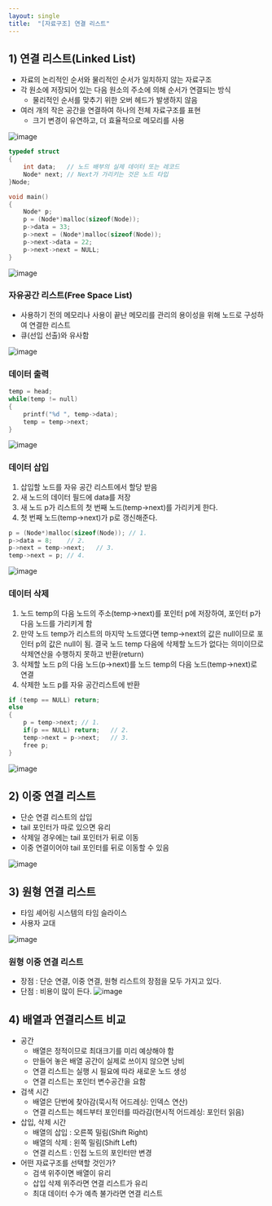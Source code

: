 ```yaml
---
layout: single
title:  "[자료구조] 연결 리스트"
---
```


## 1) 연결 리스트(Linked List)
- 자료의 논리적인 순서와 물리적인 순서가 일치하지 않는 자료구조
- 각 원소에 저장되어 있는 다음 원소의 주소에 의해 순서가 연결되는 방식
    - 물리적인 순서를 맞추기 위한 오버 헤드가 발생하지 않음
- 여러 개의 작은 공간을 연결하여 하나의 전체 자료구조를 표현
    - 크기 변경이 유연하고, 더 효율적으로 메모리를 사용

![image](https://user-images.githubusercontent.com/55589616/211826615-e6ba1727-032f-40b2-929f-40b4a53bc776.png)

``` c
typedef struct 
{
	int data;   // 노드 배부의 실제 데이터 또는 레코드
	Node* next; // Next가 가리키는 것은 노드 타입
}Node;

void main()
{
    Node* p;
    p = (Node*)malloc(sizeof(Node));
    p->data = 33;
    p->next = (Node*)malloc(sizeof(Node));
    p->next->data = 22;
    p->next->next = NULL;
}
```

![image](https://user-images.githubusercontent.com/55589616/211818418-3624a795-7910-4035-8ea6-dc029f3a65ce.png)


### 자유공간 리스트(Free Space List)
-  사용하기 전의 메모리나 사용이 끝난 메모리를 관리의 용이성을 위해 노드로 구성하여 연결한 리스트
- 큐(선입 선출)와 유사함

![image](https://user-images.githubusercontent.com/55589616/211829293-7b872f72-5945-4c06-b12b-40463773d0b3.png)


### 데이터 출력
``` c
temp = head;
while(temp != null)
{
    printf("%d ", temp->data);
    temp = temp->next;
}
```

![image](https://user-images.githubusercontent.com/55589616/211819780-b5f55201-096e-42db-8c6d-a6fc79a83a5f.png)


### 데이터 삽입
1. 삽입할 노드를 자유 공간 리스트에서 할당 받음
2. 새 노드의 데이터 필드에 data를 저장
3. 새 노드 p가 리스트의 첫 번째 노드(temp->next)를 가리키게 한다.
4. 첫 번째 노드(temp->next)가 p로 갱신해준다.

``` c
p = (Node*)malloc(sizeof(Node)); // 1.
p->data = 8;    // 2.
p->next = temp->next;   // 3.
temp->next = p; // 4.
```

![image](https://user-images.githubusercontent.com/55589616/211820519-d5a0e9f3-1eb7-4a6d-9c83-2c1dba5d1ba3.png)


### 데이터 삭제
1. 노드 temp의 다음 노드의 주소(temp->next)를 포인터 p에 저장하여, 포인터 p가 다음 노드를 가리키게 함
2. 만약 노드 temp가 리스트의 마지막 노드였다면 temp->next의 값은 null이므로 포인터 p의 값은 null이 됨. 결국 노드 temp 다음에 삭제할 노드가 없다는 의미이므로 삭제연산을 수행하지 못하고 반환(return)
3. 삭제할 노드 p의 다음 노드(p->next)를 노드 temp의 다음 노드(temp->next)로 연결
4. 삭제한 노드 p를 자유 공간리스트에 반환

``` c
if (temp == NULL) return;
else
{
    p = temp->next; // 1.
    if(p == NULL) return;   // 2.
    temp->next = p->next;   // 3.
    free p;
}
```

![image](https://user-images.githubusercontent.com/55589616/211820936-e89985f2-c3a3-44cc-9bb0-c8d075ba2639.png)


## 2) 이중 연결 리스트
- 단순 연결 리스트의 삽입
- tail 포인터가 따로 있으면 유리
- 삭제일 경우에는 tail 포인터가 뒤로 이동
- 이중 연결이어야 tail 포인터를 뒤로 이동할 수 있음

![image](https://user-images.githubusercontent.com/55589616/211822047-24eb5dc4-e37b-4419-a333-9669b9fd2969.png)


## 3) 원형 연결 리스트
- 타임 셰어링 시스템의 타임 슬라이스
- 사용자 교대

![image](https://user-images.githubusercontent.com/55589616/211822324-698f14fd-246e-4203-af63-90fc83eb93f2.png)


### 원형 이중 연결 리스트
- 장점 : 단순 연결, 이중 연결, 원형 리스트의 장점을 모두 가지고 있다.
- 단점 : 비용이 많이 든다.
![image](https://user-images.githubusercontent.com/55589616/211822787-43763329-6eb1-4a2a-9843-7f18721e62c8.png)


## 4) 배열과 연결리스트 비교
- 공간
    - 배열은 정적이므로 최대크기를 미리 예상해야 함
    - 만들어 놓은 배열 공간이 실제로 쓰이지 않으면 낭비
    - 연결 리스트는 실행 시 필요에 따라 새로운 노드 생성
    - 연결 리스트는 포인터 변수공간을 요함
- 검색 시간
    - 배열은 단번에 찾아감(묵시적 어드레싱: 인덱스 연산)
    - 연결 리스트는 헤드부터 포인터를 따라감(현시적 어드레싱: 포인터 읽음)
- 삽입, 삭제 시간
    - 배열의 삽입 : 오른쪽 밀림(Shift Right)
    - 배열의 삭제 : 왼쪽 밀림(Shift Left)
    - 연결 리스트 : 인접 노드의 포인터만 변경
- 어떤 자료구조를 선택할 것인가?
    - 검색 위주이면 배열이 유리
    - 삽입 삭제 위주라면 연결 리스트가 유리
    - 최대 데이터 수가 예측 불가라면 연결 리스트
